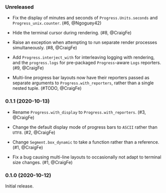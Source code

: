 ### Unreleased

- Fix the display of minutes and seconds of `Progress.Units.seconds` and
  `Progress_unix.counter`. (#6, @Ngoguey42)

- Hide the terminal cursor during rendering. (#8, @CraigFe)

- Raise an exception when attempting to run separate render processes
  simultaneously. (#8, @CraigFe)

- Add `Progress.interject_with` for interleaving logging with rendering, and
  the `progress.logs` for pre-packaged `Progress`-aware `Logs` reporters.
  (#9, @CraigFe)

- Multi-line progress bar layouts now have their reporters passed as separate
  arguments to `Progress.with_reporters`, rather than a single nested tuple.
  (#TODO, @CraigFe)

### 0.1.1 (2020-10-13)

- Rename `Progress.with_display` to `Progress.with_reporters`. (#3, @CraigFe)

- Change the default display mode of progress bars to `ASCII` rather than
  `UTF8`. (#2, @CraigFe)

- Change `Segment.box_dynamic` to take a function rather than a reference. (#1,
  @CraigFe)

- Fix a bug causing multi-line layouts to occasionally not adapt to terminal
  size changes. (#1, @CraigFe)

### 0.1.0 (2020-10-12)

Initial release.

